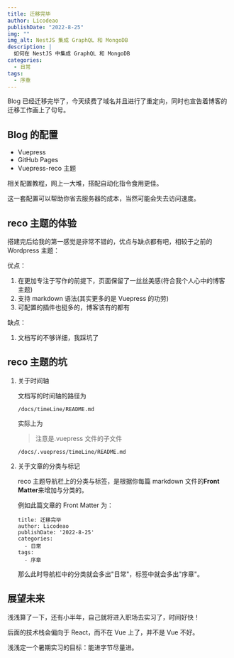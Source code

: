 ```yaml
---
title: 迁移完毕
author: Licodeao
publishDate: "2022-8-25"
img: ""
img_alt: NestJS 集成 GraphQL 和 MongoDB
description: |
  如何在 NestJS 中集成 GraphQL 和 MongoDB
categories:
  - 日常
tags:
  - 序章
---
```


Blog 已经迁移完毕了，今天续费了域名并且进行了重定向，同时也宣告着博客的迁移工作画上了句号。

## Blog 的配置

- Vuepress
- GitHub Pages
- Vuepress-reco 主题

相关配置教程，网上一大堆，搭配自动化指令食用更佳。

这一套配置可以帮助你省去服务器的成本，当然可能会失去访问速度。

## reco 主题的体验

搭建完后给我的第一感觉是非常不错的，优点与缺点都有吧，相较于之前的 Wordpress 主题：

优点：

1. 在更加专注于写作的前提下，页面保留了一丝丝美感(符合我个人心中的博客主题)
2. 支持 markdown 语法(其实更多的是 Vuepress 的功劳)
3. 可配置的插件也挺多的，博客该有的都有

缺点：

1. 文档写的不够详细，我踩坑了

## reco 主题的坑

1. 关于时间轴

   文档写的时间轴的路径为

   ```
   /docs/timeLine/README.md
   ```

   实际上为

   > 注意是.vuepress 文件的子文件

   ```
   /docs/.vuepress/timeLine/README.md
   ```

2. 关于文章的分类与标记

   reco 主题导航栏上的分类与标签，是根据你每篇 markdown 文件的**Front Matter**来增加与分类的。

   例如此篇文章的 Front Matter 为：

   ```
   title: 迁移完毕
   author: Licodeao
   publishDate: '2022-8-25'
   categories:
     - 日常
   tags:
     - 序章
   ```

   那么此时导航栏中的分类就会多出"日常"，标签中就会多出"序章"。

## 展望未来

浅浅算了一下，还有小半年，自己就将进入职场去实习了，时间好快！

后面的技术栈会偏向于 React，而不在 Vue 上了，并不是 Vue 不好。

浅浅定一个暑期实习的目标：能进字节尽量进。

